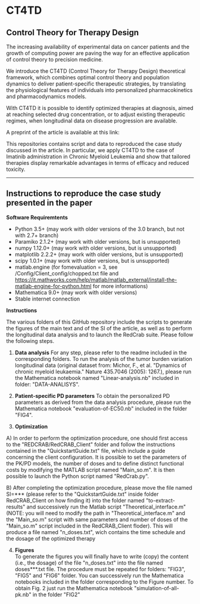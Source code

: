 # CT4TD
Control Theory for Therapy Design
----------------------------------

The increasing availability of experimental data on cancer patients and the growth of computing power are paving the way for an effective application of control theory to precision medicine.

We introduce the CT4TD (Control Theory for Therapy Design) theoretical framework, which combines optimal control theory and population dynamics to deliver patient-specific therapeutic strategies, by translating the physiological features of individuals into personalized pharmacokinetics and pharmacodynamics models. 

With CT4TD it is possible to identify optimized therapies at diagnosis, aimed at reaching selected drug concentration, or to adjust existing therapeutic regimes, when longitudinal data on disease progression are available.  

A preprint of the article is available at this link: 

This repositories contains script and data to reproduced the case study discussed in the article. 
In particular, we apply CT4TD to the case of Imatinib administration in Chronic Myeloid Leukemia and show that tailored therapies display remarkable advantages in terms of efficacy and reduced toxicity.

----------------------------------
Instructions to reproduce the case study presented in the paper
----------------------------------

**Software Requiremtents**

- Python 3.5+ (may work with older versions of the 3.0 branch, but not with 2.7+ branch)
- Paramiko 2.1.2+ (may work with older versions, but is unsupported)
- numpy 1.12.0+ (may work with older versions, but is unsupported)
- matplotlib 2.2.2+ (may work with older versions, but is unsupported)
- scipy 1.0.1+ (may work with older versions, but is unsupported)
-  matlab.engine (for fomevaluation = 3, see /Config/Client_config/chopped.txt file and https://it.mathworks.com/help/matlab/matlab_external/install-the-matlab-engine-for-python.html   for more informations)
- Mathematica 9.0+ (may work with older versions)
- Stable internet connection


**Instructions** 

The various folders of this GitHub repository include the scripts to generate the figures of the main text and of the SI of the article, as well as to perform the longitudinal data analysis and to launch the RedCrab suite. Please follow the following steps. 

1) **Data analysis** 
For any step, please refer to the readme included in the corresponding folders. 
To run the analysis of the tumor burden variation longitudinal data (original dataset from: Michor, F., et al. "Dynamics of chronic myeloid leukaemia." Nature 435.7046 (2005): 1267.), please run the Mathematica notebook named "Linear-analysis.nb" included in folder: "DATA-ANALISYS". 

2) **Patient-specific PD parameters** 
To obtain the personalized PD parameters as derived from the data analysis procedure, please run the Mathematica notebook "evaluation-of-EC50.nb" included in the folder "FIG4".  

3) **Optimization** 

A) In order to perform the optimization procedure, one should first access to the "REDCRAB/RedCRAB_Client" folder and follow the instructions contained in the "QuickstartGuide.txt"  file, which include a guide concerning the client configuration. 
It is possible to set the parameters of the PK/PD models, the number of doses and to define distinct functional costs by modifying the MATLAB script named "Main_so.m". 
It is then possible to launch the Python script named "RedCrab.py".

B) After completing the optimization procedure, please move the file named SI=*** (please refer to the "QuickstartGuide.txt" inside folder RedCRAB_Client on how finding it) into the folder named "to-extract-results" and successively run the Matlab script "Theoretical_interface.m" (NOTE: you will need to modify the path in "Theoretical_interface.m" and the "Main_so.m" script with same parameters and number of doses of the "Main_so.m" script included in the RedCRAB_Client floder).
This will produce a file named "n_doses.txt", wich contains the time schedule and the dosage of the optimized therapy

4) **Figures**  
To generate the figures you will finally have to write (copy) the content (i.e., the dosage) of the file "n_doses.txt" into the file named doses***.txt file. 
The procedure must be repeated for folders: "FIG3", "FIG5" and "FIG6" folder. 
You can successively run the Mathematica notebooks included in the folder corresponding to the Figure number. 
To obtain Fig. 2 just run the Mathematica notebook "simulation-of-all-pk.nb" in the folder "FIG2" 




